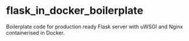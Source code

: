 # flask_in_docker_boilerplate
Boilerplate code for production ready Flask server with uWSGI and Nginx containerised in Docker.
